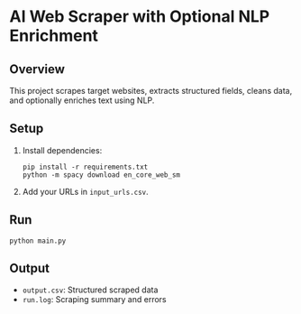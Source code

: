 # AI Web Scraper with Optional NLP Enrichment

## Overview
This project scrapes target websites, extracts structured fields, cleans data, and optionally enriches text using NLP.

## Setup
1. Install dependencies:
   ```
   pip install -r requirements.txt
   python -m spacy download en_core_web_sm
   ```
2. Add your URLs in `input_urls.csv`.

## Run
```
python main.py
```

## Output
- `output.csv`: Structured scraped data
- `run.log`: Scraping summary and errors

